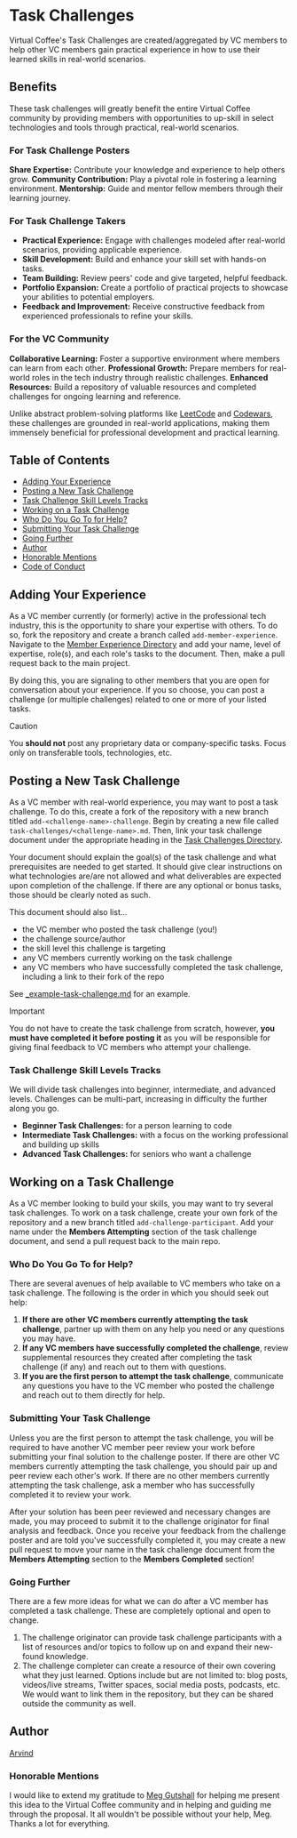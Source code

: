 # Task Challenges

Virtual Coffee's Task Challenges are created/aggregated by VC members to help other VC members gain practical experience in how to use their learned skills in real-world scenarios.

## Benefits

These task challenges will greatly benefit the entire Virtual Coffee community by providing members with opportunities to up-skill in select technologies and tools through practical, real-world scenarios.

### For Task Challenge Posters

**Share Expertise:** Contribute your knowledge and experience to help others grow.
**Community Contribution:** Play a pivotal role in fostering a learning environment.
**Mentorship:** Guide and mentor fellow members through their learning journey.

### For Task Challenge Takers

- **Practical Experience:** Engage with challenges modeled after real-world scenarios, providing applicable experience.
- **Skill Development:** Build and enhance your skill set with hands-on tasks.
- **Team Building:** Review peers' code and give targeted, helpful feedback.
- **Portfolio Expansion:** Create a portfolio of practical projects to showcase your abilities to potential employers.
- **Feedback and Improvement:** Receive constructive feedback from experienced professionals to refine your skills.

### For the VC Community

**Collaborative Learning:** Foster a supportive environment where members can learn from each other.
**Professional Growth:** Prepare members for real-world roles in the tech industry through realistic challenges.
**Enhanced Resources:** Build a repository of valuable resources and completed challenges for ongoing learning and reference.

Unlike abstract problem-solving platforms like [LeetCode](https://leetcode.com/) and [Codewars](https://www.codewars.com/), these challenges are grounded in real-world applications, making them immensely beneficial for professional development and practical learning.

## Table of Contents

- [Adding Your Experience](#adding-your-experience)
- [Posting a New Task Challenge](#posting-a-new-task-challenge)
- [Task Challenge Skill Levels Tracks](#task-challenge-skill-levels-tracks)
- [Working on a Task Challenge](#working-on-a-task-challenge)
- [Who Do You Go To for Help?](#who-do-you-go-to-for-help)
- [Submitting Your Task Challenge](#submitting-your-task-challenge)
- [Going Further](#going-further)
- [Author](#author)
- [Honorable Mentions](#honorable-mentions)
- [Code of Conduct](./CODE_OF_CONDUCT.md)

## Adding Your Experience

As a VC member currently (or formerly) active in the professional tech industry, this is the opportunity to share your expertise with others. To do so, fork the repository and create a branch called `add-member-experience`. Navigate to the [Member Experience Directory](member-experience.md) and add your name, level of expertise, role(s), and each role's tasks to the document. Then, make a pull request back to the main project.

By doing this, you are signaling to other members that you are open for conversation about your experience. If you so choose, you can post a challenge (or multiple challenges) related to one or more of your listed tasks.

> [!CAUTION]
> You **should not** post any proprietary data or company-specific tasks. Focus only on transferable tools, technologies, etc.

## Posting a New Task Challenge

As a VC member with real-world experience, you may want to post a task challenge. To do this, create a fork of the repository with a new branch titled `add-<challenge-name>-challenge`. Begin by creating a new file called `task-challenges/<challenge-name>.md`. Then, link your task challenge document under the appropriate heading in the [Task Challenges Directory](/task-challenges/README.md).

Your document should explain the goal(s) of the task challenge and what prerequisites are needed to get started. It should give clear instructions on what technologies are/are not allowed and what deliverables are expected upon completion of the challenge. If there are any optional or bonus tasks, those should be clearly noted as such.

This document should also list…

- the VC member who posted the task challenge (you!)
- the challenge source/author
- the skill level this challenge is targeting
- any VC members currently working on the task challenge
- any VC members who have successfully completed the task challenge, including a link to their fork of the repo

See [_example-task-challenge.md](./task-challenges/_example-task-challenge.md) for an example.

> [!IMPORTANT]
> You do not have to create the task challenge from scratch, however, **you must have completed it before posting it** as you will be responsible for giving final feedback to VC members who attempt your challenge.

### Task Challenge Skill Levels Tracks

We will divide task challenges into beginner, intermediate, and advanced levels. Challenges can be multi-part, increasing in difficulty the further along you go.

- **Beginner Task Challenges:** for a person learning to code
- **Intermediate Task Challenges:** with a focus on the working professional and building up skills
- **Advanced Task Challenges:** for seniors who want a challenge

## Working on a Task Challenge

As a VC member looking to build your skills, you may want to try several task challenges. To work on a task challenge, create your own fork of the repository and a new branch titled `add-challenge-participant`. Add your name under the **Members Attempting** section of the task challenge document, and send a pull request back to the main repo.

### Who Do You Go To for Help?

There are several avenues of help available to VC members who take on a task challenge. The following is the order in which you should seek out help:

1. **If there are other VC members currently attempting the task challenge**, partner up with them on any help you need or any questions you may have.
2. **If any VC members have successfully completed the challenge**, review supplemental resources they created after completing the task challenge (if any) and reach out to them with questions.
3. **If you are the first person to attempt the task challenge**, communicate any questions you have to the VC member who posted the challenge and reach out to them directly for help.

### Submitting Your Task Challenge

Unless you are the first person to attempt the task challenge, you will be required to have another VC member peer review your work before submitting your final solution to the challenge poster. If there are other VC members currently attempting the task challenge, you should pair up and peer review each other's work. If there are no other members currently attempting the task challenge, ask a member who has successfully completed it to review your work.

After your solution has been peer reviewed and necessary changes are made, you may proceed to submit it to the challenge originator for final analysis and feedback. Once you receive your feedback from the challenge poster and are told you've successfully completed it, you may create a new pull request to move your name in the task challenge document from the **Members Attempting** section to the **Members Completed** section!

### Going Further

There are a few more ideas for what we can do after a VC member has completed a task challenge. These are completely optional and open to change.

1. The challenge originator can provide task challenge participants with a list of resources and/or topics to follow up on and expand their new-found knowledge.
2. The challenge completer can create a resource of their own covering what they just learned. Options include but are not limited to: blog posts, videos/live streams, Twitter spaces, social media posts, podcasts, etc. We would want to link them in the repository, but they can be shared outside the community as well.

## Author

[Arvind](https://github.com/Arvind644)

### Honorable Mentions

I would like to extend my gratitude to [Meg Gutshall](https://github.com/meg-gutshall) for helping me present this idea to the Virtual Coffee community and in helping and guiding me through the proposal. It all wouldn't be possible without your help, Meg. Thanks a lot for everything.
